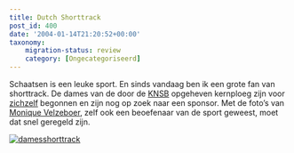 ```yaml
---
title: Dutch Shorttrack
post_id: 400
date: '2004-01-14T21:20:52+00:00'
taxonomy:
    migration-status: review
    category: [Ongecategoriseerd]
---
```

Schaatsen is een leuke sport. En sinds vandaag ben ik een grote fan van shorttrack. De dames van de door de [KNSB](http://www.knsb.nl/) opgeheven kernploeg zijn voor [zichzelf](http://www.dutchshorttrack.com/) begonnen en zijn nog op zoek naar een sponsor. Met de foto’s van [Monique Velzeboer](http://www.moniquevelzeboer.nl/), zelf ook een beoefenaar van de sport geweest, moet dat snel geregeld zijn.

[![damesshorttrack](/wp-content/uploads/2009/08/damesshorttrack.jpg "damesshorttrack")](/wp-content/uploads/2009/08/damesshorttrack.jpg)